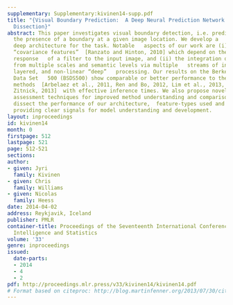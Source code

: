 ```yaml
---
supplementary: Supplementary:kivinen14-supp.pdf
title: "{Visual Boundary Prediction:  A Deep Neural Prediction Network and Quality
  Dissection}"
abstract: This paper investigates visual boundary detection, i.e. prediction   of
  the presence of a boundary at a given image location. We develop a   novel neurally-inspired
  deep architecture for the task. Notable   aspects of our work are (i) the use of
  “covariance features”  [Ranzato and Hinton, 2010] which depend on the \emphsquared
  response   of a filter to the input image, and (ii) the integration of image   information
  from multiple scales and semantic levels via multiple   streams of interlinked,
  layered, and non-linear “deep”   processing. Our results on the Berkeley Segmentation
  Data Set   500 (BSDS500) show comparable or better performance to the   top-performing
  methods  [Arbelaez et al., 2011, Ren and Bo, 2012, Lim et al., 2013, Dollár  and
  Zitnick, 2013]  with effective inference times. We also propose novel quantitative
  assessment techniques for improved method understanding and comparison. We  carefully
  dissect the performance of our architecture,  feature-types used and training methods,
  providing clear signals for model understanding and development.
layout: inproceedings
id: kivinen14
month: 0
firstpage: 512
lastpage: 521
page: 512-521
sections: 
author:
- given: Jyri
  family: Kivinen
- given: Chris
  family: Williams
- given: Nicolas
  family: Heess
date: 2014-04-02
address: Reykjavik, Iceland
publisher: PMLR
container-title: Proceedings of the Seventeenth International Conference on Artificial
  Intelligence and Statistics
volume: '33'
genre: inproceedings
issued:
  date-parts:
  - 2014
  - 4
  - 2
pdf: http://proceedings.mlr.press/v33/kivinen14/kivinen14.pdf
# Format based on citeproc: http://blog.martinfenner.org/2013/07/30/citeproc-yaml-for-bibliographies/
---
```

